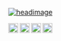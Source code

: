 <a href="#"><img alt="headimage" src="https://media-exp1.licdn.com/dms/image/C4E16AQGcAghzV8E2aw/profile-displaybackgroundimage-shrink_200_800/0/1516230003533?e=1652313600&v=beta&t=EFyNwKRAFO_21sMmKNInuPpAORI_AvDyPE1vrxXNM1s" /></a>

<a href="https://www.linkedin.com/in/jwilliamdunn">
  <img align="left" alt="LinkedIn" width="20px" src="https://cdn.jsdelivr.net/npm/simple-icons@v3/icons/linkedin.svg#gh-light-mode-only" />
</a>
<a href="https://openprocessing.org/user/27124">
  <img align="left" alt="OpenProcessing" width="20px" src="https://cdn.jsdelivr.net/npm/simple-icons@v4/icons/processingfoundation.svg#gh-light-mode-only" />
</a>
<a href="https://stackoverflow.com/users/4843719">
  <img align="left" alt="StackOverflow" width="20px" src="https://cdn.jsdelivr.net/npm/simple-icons@v3/icons/stackoverflow.svg#gh-light-mode-only" />
</a>
<a href="https://jwilliamdunn.blogspot.com">
  <img align="left" alt="Blogger" width="20px" src="https://cdn.jsdelivr.net/npm/simple-icons@v3/icons/blogger.svg#gh-light-mode-only" />
</a>



<!--
### Hi there 👋

**jwdunn1/jwdunn1** is a ✨ _special_ ✨ repository because its `README.md` (this file) appears on your GitHub profile.

Here are some ideas to get you started:

- 🔭 I’m currently working on ...
- 🌱 I’m currently learning ...
- 👯 I’m looking to collaborate on ...
- 🤔 I’m looking for help with ...
- 💬 Ask me about ...
- 📫 How to reach me: ...
- 😄 Pronouns: ...
- ⚡ Fun fact: ...
-->
